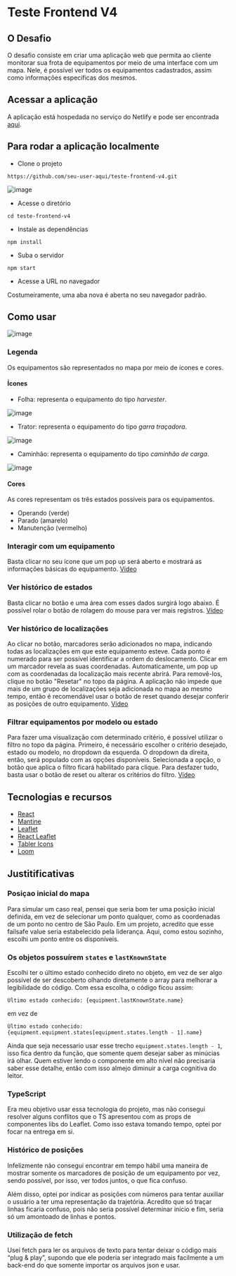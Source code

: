 # Teste Frontend V4

## O Desafio

O desafio consiste em criar uma aplicação web que permita ao cliente monitorar sua frota de equipamentos por meio de uma interface com um mapa. Nele, é possível ver todos os equipamentos cadastrados, assim como informações específicas dos mesmos.

## Acessar a aplicação

A aplicação está hospedada no serviço do Netlify e pode ser encontrada [aqui](https://track-equipment-on-map.netlify.app/).

## Para rodar a aplicação localmente

- Clone o projeto

```
https://github.com/seu-user-aqui/teste-frontend-v4.git
```

![image](https://github.com/user-attachments/assets/9079262d-54d9-4332-bafa-ffe04ad7ad9d)

- Acesse o diretório

```
cd teste-frontend-v4
```

- Instale as dependências

```
npm install
```

- Suba o servidor

```
npm start
```

- Acesse a URL no navegador

Costumeiramente, uma aba nova é aberta no seu navegador padrão.

## Como usar

![image](https://github.com/user-attachments/assets/29ac3532-fbe7-4966-96ba-ccdf220500d2)

### Legenda

Os equipamentos são representados no mapa por meio de ícones e cores.

#### Ícones

- Folha: representa o equipamento do tipo _harvester_.

![image](https://github.com/user-attachments/assets/9c594b45-c125-4974-8961-8450f130c641)

- Trator: representa o equipamento do tipo _garra traçadora_.

![image](https://github.com/user-attachments/assets/5f932136-1418-44a0-b95c-9cca9701f771)

- Caminhão: representa o equipamento do tipo _caminhão de carga_.

![image](https://github.com/user-attachments/assets/03500f54-41a2-44c8-b9c3-2dca365251f9)

#### Cores

As cores representam os três estados possíveis para os equipamentos.

- Operando (verde)
- Parado (amarelo)
- Manutenção (vermelho)

### Interagir com um equipamento

Basta clicar no seu ícone que um pop up será aberto e mostrará as informações básicas do equipamento. [Vídeo](https://www.loom.com/share/243682926d694f20b8dc6752e1f8be09?sid=fed296f9-bc06-4f50-9a5d-dd10d445c30a)

### Ver histórico de estados

Basta clicar no botão e uma área com esses dados surgirá logo abaixo. É possível rolar o botão de rolagem do mouse para ver mais registros. [Vídeo](https://www.loom.com/share/cda2a1c703c440b7bea5241685fa2518?sid=c9eac89b-f99e-495e-9c11-053469b0d294)

### Ver histórico de localizações

Ao clicar no botão, marcadores serão adicionados no mapa, indicando todas as localizações em que este equipamento esteve. Cada ponto é numerado para ser possível identificar a ordem do deslocamento. Clicar em um marcador revela as suas coordenadas. Automaticamente, um pop up com as coordenadas da localização mais recente abrirá. Para removê-los, clique no botão "Resetar" no topo da página. A aplicação não impede que mais de um grupo de localizações seja adicionada no mapa ao mesmo tempo, então é recomendável usar o botão de reset quando desejar conferir as posições de outro equipamento. [Vídeo](https://www.loom.com/share/3ed8b6adb4a44e3c9ace6cf7f71571dc?sid=ad9b4da7-551b-43bb-afe9-01349805b1fc)

### Filtrar equipamentos por modelo ou estado

Para fazer uma visualização com determinado critério, é possível utilizar o filtro no topo da página. Primeiro, é necessário escolher o critério desejado, estado ou modelo, no dropdown da esquerda. O dropdown da direita, então, será populado com as opções disponíveis. Selecionada a opção, o botão que aplica o filtro ficará habilitado para clique. Para desfazer tudo, basta usar o botão de reset ou alterar os critérios do filtro. [Vídeo](https://www.loom.com/share/ecb29506c6a04079a3afe5a8e70d1238?sid=8143178c-af77-42ff-a7bc-b0e29c867b0c)

## Tecnologias e recursos

- [React](https://pt-br.legacy.reactjs.org/)
- [Mantine](https://mantine.dev/)
- [Leaflet](https://leafletjs.com/)
- [React Leaflet](https://react-leaflet.js.org/)
- [Tabler Icons](https://tabler.io/icons/)
- [Loom](https://www.loom.com/)

## Justitificativas

### Posiçao inicial do mapa

Para simular um caso real, pensei que seria bom ter uma posição inicial definida, em vez de selecionar um ponto qualquer, como as coordenadas de um ponto no centro de São Paulo. Em um projeto, acredito que esse failsafe value seria estabelecido pela liderança. Aqui, como estou sozinho, escolhi um ponto entre os disponíveis.

### Os objetos possuírem `states` e `lastKnownState`

Escolhi ter o último estado conhecido direto no objeto, em vez de ser algo possível de ser descoberto olhando diretamente o array para melhorar a legibilidade do código. Com essa escolha, o código ficou assim:

```
Último estado conhecido: {equipment.lastKnownState.name}
```

em vez de

```
Último estado conhecido: {equipment.equipment.states[equipment.states.length - 1].name}
```

Ainda que seja necessario usar esse trecho `equipment.states.length - 1`, isso fica dentro da função, que somente quem desejar saber as minúcias irá olhar. Quem estiver lendo o componente em alto nível não precisaria saber esse detalhe, então com isso almejo diminuir a carga cognitiva do leitor.

### TypeScript

Era meu objetivo usar essa tecnologia do projeto, mas não consegui resolver alguns conflitos que o TS apresentou com as props de componentes libs do Leaflet. Como isso estava tomando tempo, optei por focar na entrega em si.

### Histórico de posições

Infelizmente não consegui encontrar em tempo hábil uma maneira de mostrar somente os marcadores de posição de um equipamento por vez, sendo possível, por isso, ver todos juntos, o que fica confuso.

Além disso, optei por indicar as posições com números para tentar auxiliar o usuário a ter uma representação da trajetória. Acredito que só traçar linhas ficaria confuso, pois não seria possível determinar início e fim, seria só um amontoado de linhas e pontos.

### Utilização de fetch

Usei fetch para ler os arquivos de texto para tentar deixar o código mais “plug & play”, supondo que ele poderia ser integrado mais facilmente a um back-end do que somente importar os arquivos json e usar.
